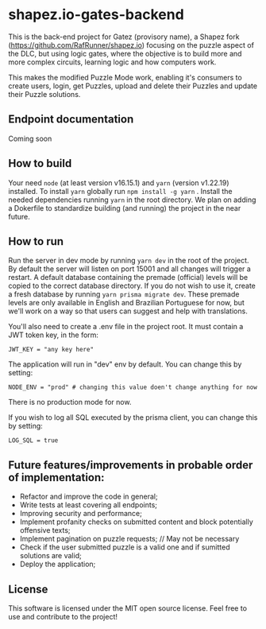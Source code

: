 # shapez.io-gates-backend

This is the back-end project for Gatez (provisory name), a Shapez fork (https://github.com/RafRunner/shapez.io) focusing on the puzzle aspect of the DLC, but using logic gates, where the objective is to build more and more complex circuits, learning logic and how computers work.

This makes the modified Puzzle Mode work, enabling it's consumers to create users, login, get Puzzles, upload and delete their Puzzles and update their Puzzle solutions.

## Endpoint documentation

Coming soon

## How to build

Your need `node` (at least version v16.15.1) and `yarn` (version v1.22.19) installed. To install `yarn` globally run `npm install -g yarn` . Install the needed dependencies running `yarn` in the root directory. We plan on adding a Dokerfile to standardize building (and running) the project in the near future.

## How to run

Run the server in dev mode by running `yarn dev` in the root of the project. By default the server will listen on port 15001 and all changes will trigger a restart. A default database containing the premade (official) levels will be copied to the correct database directory. If you do not wish to use it, create a fresh database by running `yarn prisma migrate dev`. These premade levels are only available in English and Brazilian Portuguese for now, but we'll work on a way so that users can suggest and help with translations.

You'll also need to create a .env file in the project root. It must contain a JWT token key, in the form:

    JWT_KEY = "any key here"

The application will run in "dev" env by default. You can change this by setting:

    NODE_ENV = "prod" # changing this value doen't change anything for now

There is no production mode for now.

 If you wish to log all SQL executed by the prisma client, you can change this by setting:

    LOG_SQL = true

## Future features/improvements in probable order of implementation:

-   Refactor and improve the code in general;
-   Write tests at least covering all endpoints;
-   Improving security and performance;
-   Implement profanity checks on submitted content and block potentially offensive texts;
-   Implement pagination on puzzle requests; // May not be necessary
-   Check if the user submitted puzzle is a valid one and if sumitted solutions are valid;
-   Deploy the application;

## License

This software is licensed under the MIT open source license. Feel free to use and contribute to the project!
